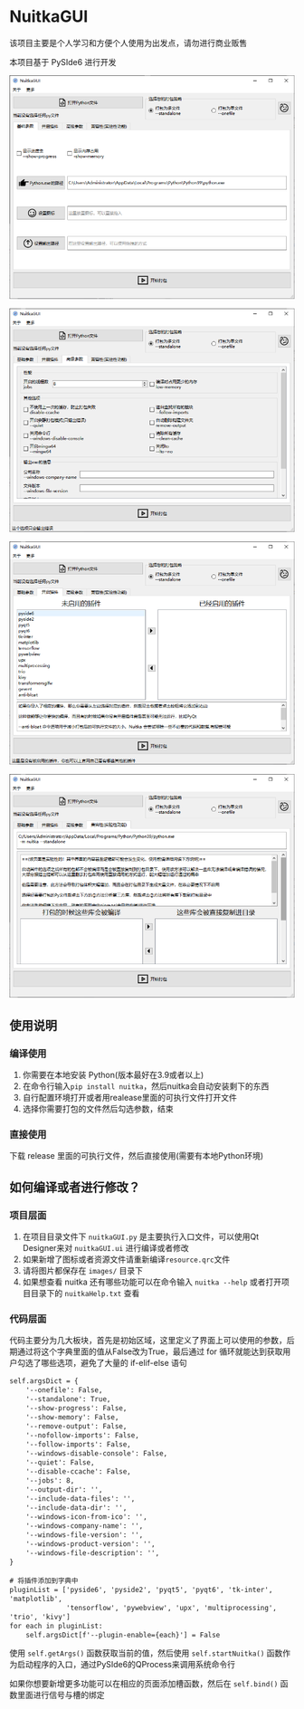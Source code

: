# NuitkaGUI

该项目主要是个人学习和方便个人使用为出发点，请勿进行商业贩售

本项目基于 PySIde6 进行开发

![image-20230628102123676](./README.assets/image-20230628102123676.png)

![image-20230628102137458](./README.assets/image-20230628102137458.png)

![image-20230628102147162](./README.assets/image-20230628102147162.png)

![image-20230628102203358](./README.assets/image-20230628102203358.png)

## 使用说明

### 编译使用

1. 你需要在本地安装 Python(版本最好在3.9或者以上)
2. 在命令行输入`pip install nuitka`，然后nuitka会自动安装剩下的东西
3. 自行配置环境打开或者用realease里面的可执行文件打开文件
4. 选择你需要打包的文件然后勾选参数，结束

### 直接使用

下载 release 里面的可执行文件，然后直接使用(需要有本地Python环境)

## 如何编译或者进行修改？

### 项目层面

1. 在项目目录文件下 `nuitkaGUI.py` 是主要执行入口文件，可以使用Qt Designer来对 `nuitkaGUI.ui` 进行编译或者修改
2. 如果新增了图标或者资源文件请重新编译`resource.qrc`文件
3. 请将图片都保存在 `images/` 目录下
4. 如果想查看 nuitka 还有哪些功能可以在命令输入 `nuitka --help` 或者打开项目目录下的 `nuitkaHelp.txt` 查看

### 代码层面

代码主要分为几大板块，首先是初始区域，这里定义了界面上可以使用的参数，后期通过将这个字典里面的值从False改为True，最后通过 for 循环就能达到获取用户勾选了哪些选项，避免了大量的 if-elif-else 语句

```
self.argsDict = {
    '--onefile': False,
    '--standalone': True,
    '--show-progress': False,
    '--show-memory': False,
    '--remove-output': False,
    '--nofollow-imports': False,
    '--follow-imports': False,
    '--windows-disable-console': False,
    '--quiet': False,
    '--disable-ccache': False,
    '--jobs': 8,
    '--output-dir': '',
    '--include-data-files': '',
    '--include-data-dir': '',
    '--windows-icon-from-ico': '',
    '--windows-company-name': '',
    '--windows-file-version': '',
    '--windows-product-version': '',
    '--windows-file-description': '',
}

# 将插件添加到字典中
pluginList = ['pyside6', 'pyside2', 'pyqt5', 'pyqt6', 'tk-inter', 'matplotlib',
              'tensorflow', 'pywebview', 'upx', 'multiprocessing', 'trio', 'kivy']
for each in pluginList:
    self.argsDict[f'--plugin-enable={each}'] = False
```

使用 `self.getArgs()` 函数获取当前的值，然后使用 `self.startNuitka()` 函数作为启动程序的入口，通过PySIde6的QProcess来调用系统命令行

如果你想要新增更多功能可以在相应的页面添加槽函数，然后在 `self.bind()` 函数里面进行信号与槽的绑定
